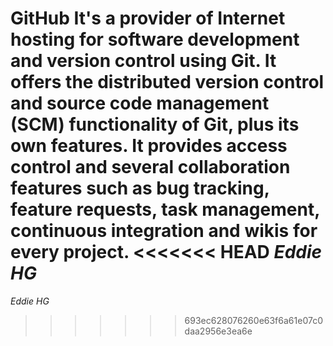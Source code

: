 **GitHub**
It's a provider of Internet hosting for software development and version 
control using Git. It offers the distributed version control and source code 
management (SCM) functionality of Git, plus its own features. It provides 
access control and several collaboration features such as bug tracking, 
feature requests, task management, continuous integration and wikis for every
project.
<<<<<<< HEAD
*Eddie HG* 
=======
*Eddie HG*
>>>>>>> 693ec628076260e63f6a61e07c0daa2956e3ea6e
